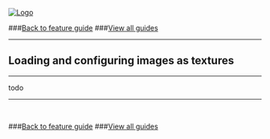 
[![Logo](http://luxeengine.com/images/logo.png)](index.html)

###[Back to feature guide](guide.html#textures)
###[View all guides](guide.html)

---
## Loading and configuring images as textures
---

todo

---

&nbsp;   

###[Back to feature guide](guide.html#textures)
###[View all guides](guide.html)

&nbsp;   
&nbsp;   
&nbsp;   